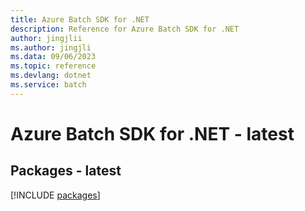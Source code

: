 ```yaml
---
title: Azure Batch SDK for .NET
description: Reference for Azure Batch SDK for .NET
author: jingjlii
ms.author: jingjli
ms.data: 09/06/2023
ms.topic: reference
ms.devlang: dotnet
ms.service: batch
---
```

# Azure Batch SDK for .NET - latest
## Packages - latest
[!INCLUDE [packages](batch-index.md)]